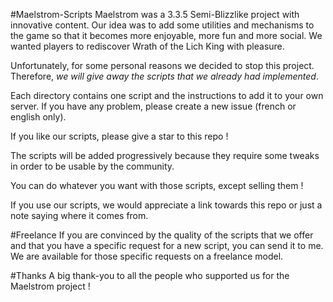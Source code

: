 #Maelstrom-Scripts
Maelstrom was a 3.3.5 Semi-Blizzlike project with innovative content. Our idea was to add some utilities and mechanisms to the game so that it becomes
more enjoyable, more fun and more social. We wanted players to rediscover Wrath of the Lich King with pleasure.

Unfortunately, for some personal reasons we decided to stop this project. Therefore, *we will give away the scripts that we already had implemented*.

Each directory contains one script and the instructions to add it to your own server. If you have any problem, please create a new issue (french or english only).

If you like our scripts, please give a star to this repo !

The scripts will be added progressively because they require some tweaks in order to be usable by the community.

You can do whatever you want with those scripts, except selling them !

If you use our scripts, we would appreciate a link towards this repo or just a note saying where it comes from.

#Freelance
If you are convinced by the quality of the scripts that we offer and that you have a specific request for a new script, you can send it to me. We are available for those specific requests on a freelance model.

#Thanks
A big thank-you to all the people who supported us for the Maelstrom project !
